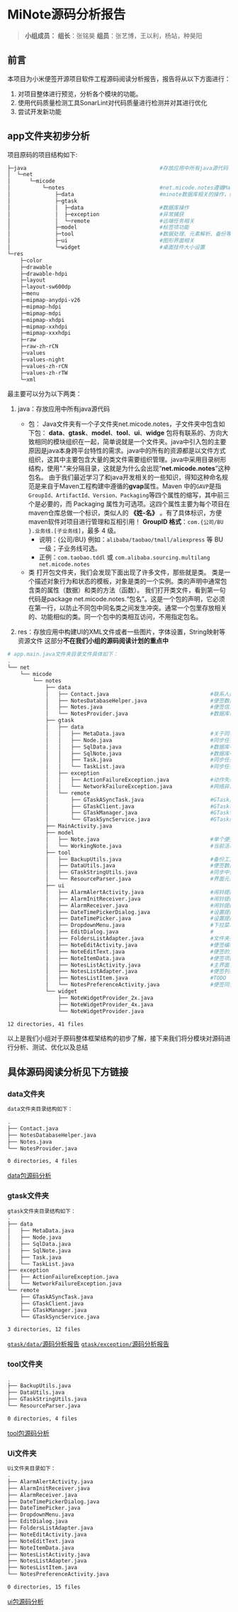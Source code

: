 # MiNote源码分析报告


> **小组成员：**
> **组长**：张铭昊
> **组员**：张艺博，王以利，杨站，种昊阳

## 前言

本项目为小米便签开源项目软件工程源码阅读分析报告，报告将从以下方面进行：

1. 对项目整体进行预览，分析各个模块的功能。
2. 使用代码质量检测工具SonarLint对代码质量进行检测并对其进行优化
3. 尝试开发新功能


## app文件夹初步分析

项目原码的项目结构如下:
``` bash
├─java                                          #存放应用中所有java源代码
│  └─net                                                
│      └─micode
│          └─notes                              #net.micode.notes遵循Maven工程中GroupID 的命名格式
│              ├─data                           #minote数据库相关的操作，如初始化与CURD
│              ├─gtask
│              │  ├─data                        #数据库操作
│              │  ├─exception                   #异常捕获
│              │  └─remote                      #远端任务相关
│              ├─model                          #标签项功能
│              ├─tool                           #数据处理、元素解析、备份等工具类
│              ├─ui                             #图形界面相关
│              └─widget                         #桌面挂件大小设置
└─res
    ├─color
    ├─drawable
    ├─drawable-hdpi
    ├─layout
    ├─layout-sw600dp
    ├─menu
    ├─mipmap-anydpi-v26
    ├─mipmap-hdpi
    ├─mipmap-mdpi
    ├─mipmap-xhdpi
    ├─mipmap-xxhdpi
    ├─mipmap-xxxhdpi
    ├─raw
    ├─raw-zh-rCN
    ├─values
    ├─values-night
    ├─values-zh-rCN
    ├─values-zh-rTW
    └─xml
```
最主要可以分为以下两类：

1. java：存放应用中所有java源代码
   - 包：
    Java文件夹有一个子文件夹net.micode.notes，子文件夹中包含如下包：
    **data**、**gtask**、**model**、**tool**、**ui**、**widge**
    包将有联系的、方向大致相同的模块组织在一起，简单说就是一个文件夹。java中引入包的主要原因是java本身跨平台特性的需求。java中的所有的资源都是以文件方式组织，这其中主要包含大量的类文件需要组织管理。java中采用目录树形结构，使用"."来分隔目录，这就是为什么会出现“**net.micode.notes**”这种包名。
    由于我们最近学习了和java开发相关的一些知识，得知这种命名规范是来自于Maven工程构建中遵循的**gvap**属性。Maven 中的`GAVP`是指`GroupId、ArtifactId、Version、Packaging`等四个属性的缩写，其中前三个是必要的，而 Packaging 属性为可选项。这四个属性主要为每个项目在maven仓库总做一个标识，类似人的 **《姓-名》** 。有了具体标识，方便maven软件对项目进行管理和互相引用！
    **GroupID 格式**：`com.{公司/BU }.业务线.[子业务线]`，最多 4 级。
        - 说明：{公司/BU} 例如：`alibaba/taobao/tmall/aliexpress` 等 BU 一级；子业务线可选。
        - 正例：`com.taobao.tddl` 或 `com.alibaba.sourcing.multilang  net.micode.notes`
    - 类
    打开包文件夹，我们会发现下面出现了许多文件，那些就是类。
    类是一个描述对象行为和状态的模板，对象是类的一个实例。类的声明中通常包含类的属性（数据）和类的方法（函数）。
    我们打开类文件，看到第一句代码是package net.micode.notes.“包名”。这是一个包的声明，它必须在第一行，以防止不同包中同名类之间发生冲突。通常一个包里存放相关的、功能相似的类。同一个包中的类相互访问，不用指定包名。

2. res：存放应用中构建UI的XML文件或者一些图片，字体设置，String映射等资源文件
   这部分**不在我们小组的源码阅读计划的重点中**

``` bash
# app.main.java文件夹目录文件具体如下：
.
└── net
    └── micode
        └── notes
            ├── data
            │   ├── Contact.java                                #联系人数据库
            │   ├── NotesDatabaseHelper.java                    #便签数据库，用于记录便签相关属性和数据
            │   ├── Notes.java                                  #便签信息提供类
            │   └── NotesProvider.java                          #数据库帮助类，用于辅助创建、处理数据库的条目
            ├── gtask
            │   ├── data
            │   │   ├── MetaData.java                           #关于同步任务的元数据
            │   │   ├── Node.java                               #同步任务的管理结点，用于设置、保存同步动作的信息
            │   │   ├── SqlData.java                            #数据库中基本数据，方法包括读取数据、获取数据库中数据、提交数据到数据库
            │   │   ├── SqlNote.java                            #数据库中便签数据，方法包括读取便签内容、从数据库中获取便签数据、设置便签内容、提交便签数据到数据库
            │   │   ├── Task.java                               #同步任务，将创建、更新和同步动作包装成JSON对象，用本地和远程的JSON对结点内容进行设置，获取同步信息，进行本地和远程的同步
            │   │   └── TaskList.java                           #同步任务列表，将Task组织成同步任务列表进行管理
            │   ├── exception
            │   │   ├── ActionFailureException.java             #动作失败异常
            │   │   └── NetworkFailureException.java            #网络异常失败
            │   └── remote
            │       ├── GTaskASyncTask.java                     #GTask异步任务，方法包括任务同步和取消，显示同步任务的进程、通知和结果
            │       ├── GTaskClient.java                        #GTask客户端，提供登录Google账户，创建任务和任务列表，添加和删除结点，提交、重置更新、获取任务列表等功能
            │       ├── GTaskManager.java                       #GTask管理者，提供同步本地和远端的任务，初始化任务列表，同步内容、文件夹，添加、更新本地和远端结点，刷新本地同步任务ID等功能
            │       └── GTaskSyncService.java                   #GTask同步服务，用于提供同步服务 （开始、取消同步），发送广播
            ├── MainActivity.java
            ├── model
            │   ├── Note.java                                   #单个便签项
            │   └── WorkingNote.java                            #当前活动便签项
            ├── tool
            │   ├── BackupUtils.java                            #备份工具类，用于数据备份读取、显示
            │   ├── DataUtils.java                              #便签数据处理工具类，封装如查找、移动、删除数据等操作
            │   ├── GTaskStringUtils.java                       #同步中使用的字符串工具类，为了jsonObject提供string对象
            │   └── ResourceParser.java                         #界面元素的解析工具类，利用R.java这个类获取资源供程序调用
            ├── ui
            │   ├── AlarmAlertActivity.java                     #闹铃提醒界面
            │   ├── AlarmInitReceiver.java                      #闹铃提醒启动消息接收器
            │   ├── AlarmReceiver.java                          #闹铃提醒接收器
            │   ├── DateTimePickerDialog.java                   #设置提醒时间的对话框界面
            │   ├── DateTimePicker.java                         #设置提醒时间的部件
            │   ├── DropdownMenu.java                           #下拉菜单界面
            │   ├── EditDialog.java                             #
            │   ├── FoldersListAdapter.java                     #文件夹列表链接器（链接数据库）
            │   ├── NoteEditActivity.java                       #便签编辑活动
            │   ├── NoteEditText.java                           #便签的文本编辑界面
            │   ├── NoteItemData.java                           #便签项数据
            │   ├── NotesListActivity.java                      #主界面，用于实现处理文件夹列表的活动
            │   ├── NotesListAdapter.java                       #便签列表链接器（链接数据库）
            │   ├── NotesListItem.java                          #TODO
            │   └── NotesPreferenceActivity.java                #便签同步的设置界面
            └── widget
                ├── NoteWidgetProvider_2x.java
                ├── NoteWidgetProvider_4x.java
                └── NoteWidgetProvider.java

12 directories, 41 files

```
以上是我们小组对于原码整体框架结构的初步了解，接下来我们将分模块对源码进行分析、测试、优化以及总结


## 具体源码阅读分析见下方链接

### data文件夹

``` bash 
data文件夹目录结构如下：

.
├── Contact.java
├── NotesDatabaseHelper.java
├── Notes.java
└── NotesProvider.java

0 directories, 4 files

```
[data包源码分析](./src/main/java/net/micode/notes/data/README.md)

### gtask文件夹

``` bash
gtask文件夹目录结构如下：
.
├── data
│   ├── MetaData.java
│   ├── Node.java
│   ├── SqlData.java
│   ├── SqlNote.java
│   ├── Task.java
│   └── TaskList.java
├── exception
│   ├── ActionFailureException.java
│   └── NetworkFailureException.java
└── remote
    ├── GTaskASyncTask.java
    ├── GTaskClient.java
    ├── GTaskManager.java
    └── GTaskSyncService.java

3 directories, 12 files
```
[`gtask/data/`源码分析报告](./src/main/java/net/micode/notes/gtask/data/README.md)
[`gtask/exception/`源码分析报告](./src/main/java/net/micode/notes/gtask/exception/README.md)


### tool文件夹
``` bash
.
├── BackupUtils.java
├── DataUtils.java
├── GTaskStringUtils.java
└── ResourceParser.java

0 directories, 4 files
```
[tool包源码分析](./src/main/java/net/micode/notes/tool/README.md)

### Ui文件夹
``` bash
Ui文件夹目录如下：
.
├── AlarmAlertActivity.java
├── AlarmInitReceiver.java
├── AlarmReceiver.java
├── DateTimePickerDialog.java
├── DateTimePicker.java
├── DropdownMenu.java
├── EditDialog.java
├── FoldersListAdapter.java
├── NoteEditActivity.java
├── NoteEditText.java
├── NoteItemData.java
├── NotesListActivity.java
├── NotesListAdapter.java
├── NotesListItem.java
└── NotesPreferenceActivity.java

0 directories, 15 files

```
[ui包源码分析](./src/main/java/net/micode/notes/ui/README.md)



